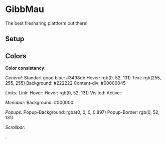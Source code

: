 # GibbMau
The best filesharing plattform out there!

## Setup

## Colors

**Color consistancy:**

_General:_
Standart good blue: #3498db
Hover: rgb(0, 52, 131)
Text: rgb(255, 255, 255)
Background: #222222
Content-div: #00000045

_Links:_
Link:
Hover: Hover: rgb(0, 52, 131)
Visited:
Active:

_Menubar:_
Background: #000000

_Popups:_
Popup-Background: rgba(0, 0, 0, 0.897)
Popup-Border: rgb(0, 52, 131)

_Scrollbar:_

.
